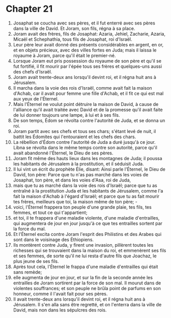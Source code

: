 # Chapter 21

1. Josaphat se coucha avec ses pères, et il fut enterré avec ses pères dans la ville de David. Et Joram, son fils, régna à sa place.
2. Joram avait des frères, fils de Josaphat: Azaria, Jehiel, Zacharie, Azaria, Micaël et Schephathia, tous fils de Josaphat, roi d'Israël.
3. Leur père leur avait donné des présents considérables en argent, en or, et en objets précieux, avec des villes fortes en Juda; mais il laissa le royaume à Joram, parce qu'il était le premier-né.
4. Lorsque Joram eut pris possession du royaume de son père et qu'il se fut fortifié, il fit mourir par l'épée tous ses frères et quelques-uns aussi des chefs d'Israël.
5. Joram avait trente-deux ans lorsqu'il devint roi, et il régna huit ans à Jérusalem.
6. Il marcha dans la voie des rois d'Israël, comme avait fait la maison d'Achab, car il avait pour femme une fille d'Achab, et il fit ce qui est mal aux yeux de l'Éternel.
7. Mais l'Éternel ne voulut point détruire la maison de David, à cause de l'alliance qu'il avait traitée avec David et de la promesse qu'il avait faite de lui donner toujours une lampe, à lui et à ses fils.
8. De son temps, Édom se révolta contre l'autorité de Juda, et se donna un roi.
9. Joram partit avec ses chefs et tous ses chars; s'étant levé de nuit, il battit les Édomites qui l'entouraient et les chefs des chars.
10. La rébellion d'Édom contre l'autorité de Juda a duré jusqu'à ce jour. Libna se révolta dans le même temps contre son autorité, parce qu'il avait abandonné l'Éternel, le Dieu de ses pères.
11. Joram fit même des hauts lieux dans les montagnes de Juda; il poussa les habitants de Jérusalem à la prostitution, et il séduisit Juda.
12. Il lui vint un écrit du prophète Élie, disant: Ainsi parle l'Éternel, le Dieu de David, ton père: Parce que tu n'as pas marché dans les voies de Josaphat, ton père, et dans les voies d'Asa, roi de Juda,
13. mais que tu as marché dans la voie des rois d'Israël; parce que tu as entraîné à la prostitution Juda et les habitants de Jérusalem, comme l'a fait la maison d'Achab à l'égard d'Israël; et parce que tu as fait mourir tes frères, meilleurs que toi, la maison même de ton père; -
14. voici, l'Éternel frappera ton peuple d'une grande plaie, tes fils, tes femmes, et tout ce qui t'appartient;
15. et toi, il te frappera d'une maladie violente, d'une maladie d'entrailles, qui augmentera de jour en jour jusqu'à ce que tes entrailles sortent par la force du mal.
16. Et l'Éternel excita contre Joram l'esprit des Philistins et des Arabes qui sont dans le voisinage des Éthiopiens.
17. Ils montèrent contre Juda, y firent une invasion, pillèrent toutes les richesses qui se trouvaient dans la maison du roi, et emmenèrent ses fils et ses femmes, de sorte qu'il ne lui resta d'autre fils que Joachaz, le plus jeune de ses fils.
18. Après tout cela, l'Éternel le frappa d'une maladie d'entrailles qui était sans remède;
19. elle augmenta de jour en jour, et sur la fin de la seconde année les entrailles de Joram sortirent par la force de son mal. Il mourut dans de violentes souffrances; et son peuple ne brûla point de parfums en son honneur, comme il l'avait fait pour ses pères.
20. Il avait trente-deux ans lorsqu'il devint roi, et il régna huit ans à Jérusalem. Il s'en alla sans être regretté, et on l'enterra dans la ville de David, mais non dans les sépulcres des rois.

